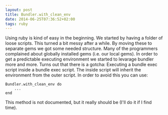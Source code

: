```yaml
---
layout: post
title: Bundler.with_clean_env
date: 2014-06-25T07:36:52+02:00
tags: ruby
---
```


Using ruby is kind of easy in the beginning. We started by having a folder of loose scripts. This turned a bit messy after a while. By moving these to separate gems we got some needed structure. Many of the programmers complained about globally installed gems (i.e. our local gems). In order to get a predictable executing environment we started to levarage bundler more and more. Turns out that there is a gotcha: Executing a bundle exec script inside a bundle exec script. The inside script will inherit the environment from the outer script. In order to avoid this you can use:

    Bundler.with_clean_env do
        ...
    end

This method is not documented, but it really should be (I'll do it if I find time).  
